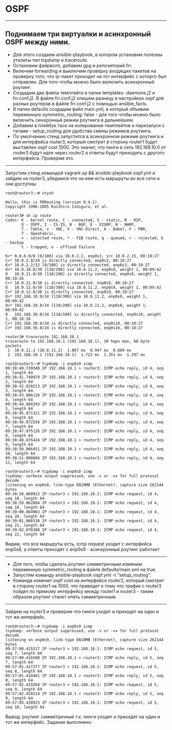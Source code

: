 
# OSPF
---
## Поднимаем три виртуалки и асинхронный OSPF между ними.

- Для этого создаем ansible-playbook, в котором установим полезны утилиты тип tcpdump и traceroute.
- Остановим файрволл, добавим gpg и репозиторий frr.
- Включим forwarding и выключим проверку входящих пакетов на проверку того, что ip-пакет приходит на тот интерфейс с которго был отправлен. Для того чтобы можно было включить асинхронный роутинг.
- Создадим два файла темплейта в папке templates- daemons.j2 и frr.conf.j2. В файле frr.conf.j2 опишем разницу в настройках ospf для разных роутеров в файле frr.conf.j2 c помощью ansible_facts.
- В папке defaults создадим файл main.yml, в который объявим переменную symmetric_routing: false - для того чтобы можно было включить синхронный режим роутинга в дальнейшем.
- Добавим в плейбук таск на копирование темплейтов и перезапуск с тэгами  - setup_routing для удобства смены режимов роутинга. 
- По умолчанию стенд запустится в асинхронном режиме роутинга и для интерфейса router3, который смотрит в сторону router1 будет выставлен ospf cost 1000. Это значит, что пинги в сеть 192.168.10.0 от router3 будут идти через router2 а ответы будут приходить с другого интерфейса. Проверим это. 
---
Запустим стенд командой vagrant up && ansible-playbook ospf.yml и зайдем на router3, убедимся что на нем есть маршруты во все сети и они доступны.
```console
root@router3:~# vtysh

Hello, this is FRRouting (version 8.4.1).
Copyright 1996-2005 Kunihiro Ishiguro, et al.

router3# sh ip route
Codes: K - kernel route, C - connected, S - static, R - RIP,
       O - OSPF, I - IS-IS, B - BGP, E - EIGRP, N - NHRP,
       T - Table, v - VNC, V - VNC-Direct, A - Babel, F - PBR,
       f - OpenFabric,
       > - selected route, * - FIB route, q - queued, r - rejected, b - backup
       t - trapped, o - offload failure

K>* 0.0.0.0/0 [0/100] via 10.0.2.2, enp0s3, src 10.0.2.15, 00:10:27
C>* 10.0.2.0/24 is directly connected, enp0s3, 00:10:27
K>* 10.0.2.2/32 [0/100] is directly connected, enp0s3, 00:10:27
O>* 10.0.10.0/30 [110/200] via 10.0.11.2, enp0s8, weight 1, 00:09:42
O   10.0.11.0/30 [110/100] is directly connected, enp0s8, weight 1, 00:10:26
C>* 10.0.11.0/30 is directly connected, enp0s8, 00:10:27
O   10.0.12.0/30 [110/300] via 10.0.11.2, enp0s8, weight 1, 00:09:42
C>* 10.0.12.0/30 is directly connected, enp0s9, 00:10:27
O>* 192.168.10.0/24 [110/300] via 10.0.11.2, enp0s8, weight 1, 00:09:42
O>* 192.168.20.0/24 [110/200] via 10.0.11.2, enp0s8, weight 1, 00:09:42
O   192.168.30.0/24 [110/100] is directly connected, enp0s10, weight 1, 00:10:26
C>* 192.168.30.0/24 is directly connected, enp0s10, 00:10:27
C>* 192.168.56.0/24 is directly connected, enp0s16, 00:10:27

router3# traceroute 192.168.10.1
traceroute to 192.168.10.1 (192.168.10.1), 30 hops max, 60 byte packets
 1  10.0.11.2 (10.0.11.2)  1.067 ms  0.947 ms  0.869 ms
 2  192.168.10.1 (192.168.10.1)  1.722 ms  1.351 ms  1.297 ms

root@router3:~# tcpdump -i enp0s9 icmp
09:38:40.739340 IP 192.168.10.1 > router3: ICMP echo reply, id 4, seq 1, length 64
09:38:41.740979 IP 192.168.10.1 > router3: ICMP echo reply, id 4, seq 2, length 64
09:38:42.828213 IP 192.168.10.1 > router3: ICMP echo reply, id 4, seq 3, length 64
09:38:43.866126 IP 192.168.10.1 > router3: ICMP echo reply, id 4, seq 4, length 64
09:38:44.868293 IP 192.168.10.1 > router3: ICMP echo reply, id 4, seq 5, length 64
09:38:45.871321 IP 192.168.10.1 > router3: ICMP echo reply, id 4, seq 6, length 64
09:38:46.872558 IP 192.168.10.1 > router3: ICMP echo reply, id 4, seq 7, length 64
09:38:47.875126 IP 192.168.10.1 > router3: ICMP echo reply, id 4, seq 8, length 64
09:38:48.876424 IP 192.168.10.1 > router3: ICMP echo reply, id 4, seq 9, length 64
09:38:50.006451 IP 192.168.10.1 > router3: ICMP echo reply, id 4, seq 10, length 64
09:38:51.008666 IP 192.168.10.1 > router3: ICMP echo reply, id 4, seq 11, length 64

root@router3:~# tcpdump -i enp0s8 icmp
tcpdump: verbose output suppressed, use -v or -vv for full protocol decode
listening on enp0s8, link-type EN10MB (Ethernet), capture size 262144 bytes
09:38:58.060913 IP router3 > 192.168.10.1: ICMP echo request, id 4, seq 18, length 64
09:38:59.062884 IP router3 > 192.168.10.1: ICMP echo request, id 4, seq 19, length 64
09:39:00.064963 IP router3 > 192.168.10.1: ICMP echo request, id 4, seq 20, length 64
09:39:01.066510 IP router3 > 192.168.10.1: ICMP echo request, id 4, seq 21, length 64
09:39:02.078308 IP router3 > 192.168.10.1: ICMP echo request, id 4, seq 22, length 64
```
Видим, что все маршруты есть, icmp request уходит с интерфейса enp0s8, а ответы приходят с enp0s9 - асинхронный роутинг работает.

---
- Для того, чтобы сделать роутинг симметричным изменим переменную symmetric_routing в файле defaults/main.xml на true. 
- Запустим команду ansible-playbook ospf.yml -t "setup_routing". 
- Команда изменит ospf cost на интерфейсе router2, который смотрит в сторону router1 на 1000, что приведет к тому что трафик с router3 пойдет по прямому интерфейсу между router1 и router3 - таким образом роутинг станет опять симметричным.
---
Зайдем на router3 и проверим что пинги уходят и приходят на один и тот же интерфейс.
```console
root@router3:~# tcpdump -i enp0s9 icmp
tcpdump: verbose output suppressed, use -v or -vv for full protocol decode
listening on enp0s9, link-type EN10MB (Ethernet), capture size 262144 bytes
09:57:00.415517 IP router3 > 192.168.10.1: ICMP echo request, id 5, seq 7, length 64
09:57:00.416500 IP 192.168.10.1 > router3: ICMP echo reply, id 5, seq 7, length 64
09:57:01.417377 IP router3 > 192.168.10.1: ICMP echo request, id 5, seq 8, length 64
09:57:01.418401 IP 192.168.10.1 > router3: ICMP echo reply, id 5, seq 8, length 64
09:57:02.419264 IP router3 > 192.168.10.1: ICMP echo request, id 5, seq 9, length 64
09:57:02.420214 IP 192.168.10.1 > router3: ICMP echo reply, id 5, seq 9, length 64
09:57:03.420923 IP router3 > 192.168.10.1: ICMP echo request, id 5, seq 10, length 64
```
Вывод: роутинг симметричный т.к. пинги уходят и приходят на один и тот же интерфейс. Задание выполнено.

